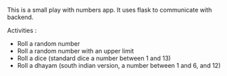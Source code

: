 This is a small play with numbers app. It uses flask to communicate with backend.

Activities :
- Roll a random number
- Roll a random number with an upper limit
- Roll a dice (standard dice a number between 1 and 13)
- Roll a dhayam (south indian version, a number between 1 and 6, and 12)

